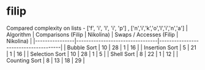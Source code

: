# filip
Compared complexity on lists - ['f', 'i', 'l', 'i', 'p'] , ['n','i','k','o','l','i','n','a']
| Algorithm      | Comparisons (Filip \| Nikolina) | Swaps / Accesses (Filip \| Nikolina) |
|----------------|---------------------------------|--------------------------------------|
| Bubble Sort    | 10 \| 28                         |  1 \| 16                             |
| Insertion Sort | 5  \| 21                         |  1 \| 16                             |
| Selection Sort | 10 \| 28                         |  1 \| 5                              |
| Shell Sort     | 8  \| 22                         |  1 \| 12                             |
| Counting Sort  | 8  \| 13                         |  18 \| 29                            |
